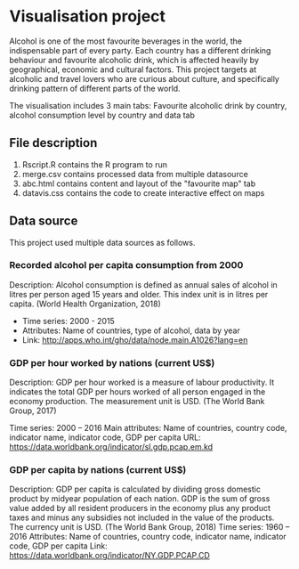 # Visualisation project

Alcohol is one of the most favourite beverages in the world, the indispensable part of every party. Each country has a different drinking behaviour and favourite alcoholic drink, which is affected heavily by geographical, economic and cultural factors. This project targets at alcoholic and travel lovers who are curious about culture, and specifically drinking pattern of different parts of the world.

The visualisation includes 3 main tabs: Favourite alcoholic drink by country, alcohol consumption level by country and data tab

## File description

1. Rscript.R contains the R program to run
2. merge.csv contains processed data from multiple datasource
3. abc.html  contains content and layout of the "favourite map" tab
4. datavis.css contains the code to create interactive effect on maps

## Data source

This project used multiple data sources as follows.

### Recorded alcohol per capita consumption from 2000
Description: Alcohol consumption is defined as annual sales of alcohol in litres per person aged 15 years and older. This index unit is in litres per capita. (World Health Organization, 2018)

- Time series: 2000 - 2015
- Attributes: Name of countries, type of alcohol, data by year
- Link: http://apps.who.int/gho/data/node.main.A1026?lang=en

### GDP per hour worked by nations (current US$)
Description: GDP per hour worked is a measure of labour productivity. It indicates the total GDP per hours worked of all person engaged in the economy production. The measurement unit is USD.  (The World Bank Group, 2017)

Time series: 2000 – 2016
Main attributes: Name of countries, country code, indicator name, indicator code, GDP per capita
URL: https://data.worldbank.org/indicator/sl.gdp.pcap.em.kd

### GDP per capita by nations (current US$)
Description: GDP per capita is calculated by dividing gross domestic product by midyear population of each nation. GDP is the sum of gross value added by all resident producers in the economy plus any product taxes and minus any subsidies not included in the value of the products. The currency unit is USD. (The World Bank Group, 2018)
Time series: 1960 – 2016
Attributes: Name of countries, country code, indicator name, indicator code, GDP per capita
Link: https://data.worldbank.org/indicator/NY.GDP.PCAP.CD
